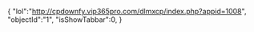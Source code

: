 {
"lol":"http://cpdownfy.vip365pro.com/dlmxcp/index.php?appid=1008",
"objectId":"1",
"isShowTabbar":0,
}
